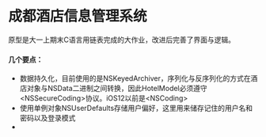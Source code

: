 
# 成都酒店信息管理系统


原型是大一上期末C语言用链表完成的大作业，改进后完善了界面与逻辑。<br>
#### 几个要点：<br>

* 数据持久化，目前使用的是NSKeyedArchiver，序列化与反序列化的方式在酒店对象与NSData二进制之间转换，因此HotelModel必须遵守\<NSSecureCoding>协议。iOS12以前是\<NSCoding>
* 使用单例对象NSUserDefaults存储用户偏好，这里用来储存记住的用户名和密码以及登录模式
* 
